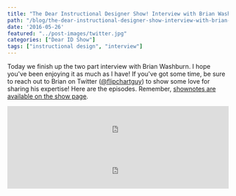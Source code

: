 ```yaml
---
title: "The Dear Instructional Designer Show! Interview with Brian Washburn"
path: "/blog/the-dear-instructional-designer-show-interview-with-brian-washburn"
date: '2016-05-26'
featured: "../post-images/twitter.jpg"
categories: ["Dear ID Show"]
tags: ["instructional design", "interview"]
---
```


Today we finish up the two part interview with Brian Washburn. I hope you've been enjoying it as much as I have! If you've got some time, be sure to reach out to Brian on Twitter ([@flipchartguy](https://twitter.com/flipchartguy)) to show some love for sharing his expertise! Here are the episodes. Remember, [shownotes are available on the show page](https://dearinstructionaldesigner.simplecast.fm/episodes/37280-episode-7-interview-with-brian-washburn-part-2).

<iframe src="https://simplecast.com/e/37279?style=medium-light" width="100%" height="94px" frameborder="0" scrolling="no" seamless=""></iframe>

<iframe src="https://simplecast.com/e/37280?style=medium-light" width="100%" height="94px" frameborder="0" scrolling="no" seamless=""></iframe>
